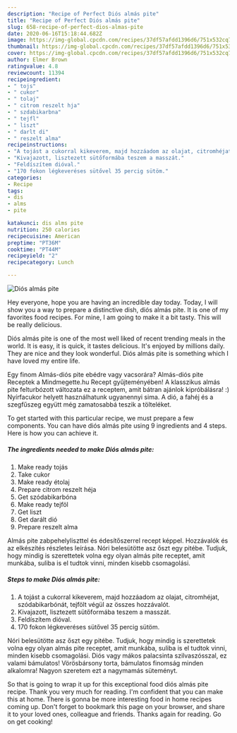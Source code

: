 ```yaml
---
description: "Recipe of Perfect Diós almás pite"
title: "Recipe of Perfect Diós almás pite"
slug: 658-recipe-of-perfect-dios-almas-pite
date: 2020-06-16T15:18:44.682Z
image: https://img-global.cpcdn.com/recipes/37df57afdd1396d6/751x532cq70/dios-almas-pite-recept-foto.jpg
thumbnail: https://img-global.cpcdn.com/recipes/37df57afdd1396d6/751x532cq70/dios-almas-pite-recept-foto.jpg
cover: https://img-global.cpcdn.com/recipes/37df57afdd1396d6/751x532cq70/dios-almas-pite-recept-foto.jpg
author: Elmer Brown
ratingvalue: 4.8
reviewcount: 11394
recipeingredient:
- " tojs"
- " cukor"
- " tolaj"
- " citrom reszelt hja"
- " szdabikarbna"
- " tejfl"
- " liszt"
- " darlt di"
- " reszelt alma"
recipeinstructions:
- "A tojást a cukorral kikeverem, majd hozzáadom az olajat, citromhéjat, szódabikarbónát, tejfölt végül az összes hozzávalót."
- "Kivajazott, lisztezett sütőformába teszem a masszát."
- "Feldíszítem dióval."
- "170 fokon légkeveréses sütővel 35 percig sütöm."
categories:
- Recipe
tags:
- dis
- alms
- pite

katakunci: dis alms pite 
nutrition: 250 calories
recipecuisine: American
preptime: "PT36M"
cooktime: "PT44M"
recipeyield: "2"
recipecategory: Lunch

---
```



![Diós almás pite](https://img-global.cpcdn.com/recipes/37df57afdd1396d6/751x532cq70/dios-almas-pite-recept-foto.jpg)

Hey everyone, hope you are having an incredible day today. Today, I will show you a way to prepare a distinctive dish, diós almás pite. It is one of my favorites food recipes. For mine, I am going to make it a bit tasty. This will be really delicious.

Diós almás pite is one of the most well liked of recent trending meals in the world. It is easy, it is quick, it tastes delicious. It's enjoyed by millions daily. They are nice and they look wonderful. Diós almás pite is something which I have loved my entire life.

Egy finom Almás-diós pite ebédre vagy vacsorára? Almás-diós pite Receptek a Mindmegette.hu Recept gyűjteményében! A klasszikus almás pite felturbózott változata ez a receptem, amit bátran ajánlok kipróbálásra! :) Nyírfacukor helyett használhatunk ugyanennyi sima. A dió, a fahéj és a szegfűszeg együtt még zamatosabbá teszik a tölteléket.


To get started with this particular recipe, we must prepare a few components. You can have diós almás pite using 9 ingredients and 4 steps. Here is how you can achieve it.

<!--inarticleads1-->

##### The ingredients needed to make Diós almás pite:

1. Make ready  tojás
1. Take  cukor
1. Make ready  étolaj
1. Prepare  citrom reszelt héja
1. Get  szódabikarbóna
1. Make ready  tejföl
1. Get  liszt
1. Get  darált dió
1. Prepare  reszelt alma


Almás pite zabpehelyliszttel és édesítőszerrel recept képpel. Hozzávalók és az elkészítés részletes leírása. Nóri belesütötte asz őszt egy pitébe. Tudjuk, hogy mindig is szerettetek volna egy olyan almás pite receptet, amit munkába, suliba is el tudtok vinni, minden kisebb csomagolási. 

<!--inarticleads2-->

##### Steps to make Diós almás pite:

1. A tojást a cukorral kikeverem, majd hozzáadom az olajat, citromhéjat, szódabikarbónát, tejfölt végül az összes hozzávalót.
1. Kivajazott, lisztezett sütőformába teszem a masszát.
1. Feldíszítem dióval.
1. 170 fokon légkeveréses sütővel 35 percig sütöm.


Nóri belesütötte asz őszt egy pitébe. Tudjuk, hogy mindig is szerettetek volna egy olyan almás pite receptet, amit munkába, suliba is el tudtok vinni, minden kisebb csomagolási. Diós vagy mákos palacsinta szilvaszósszal, ez valami bámulatos! Vörösbársony torta, bámulatos finomság minden alkalomra! Nagyon szeretem ezt a nagymamás süteményt. 

So that is going to wrap it up for this exceptional food diós almás pite recipe. Thank you very much for reading. I'm confident that you can make this at home. There is gonna be more interesting food in home recipes coming up. Don't forget to bookmark this page on your browser, and share it to your loved ones, colleague and friends. Thanks again for reading. Go on get cooking!
